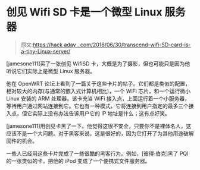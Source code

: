 # 创见 Wifi SD 卡是一个微型 Linux 服务器

> 原文:[https://hack aday . com/2016/06/30/transcend-wifi-SD-card-is-a-tiny-Linux-server/](https://hackaday.com/2016/06/30/transcend-wifi-sd-card-is-a-tiny-linux-server/)

[jamesone111]买了一张创见 WifiSD 卡，大概是为了摄影，但也可能只是因为他听说它们实际上是微型 Linux 服务器。

他在 OpenWRT 论坛上看到了一篇关于这些卡片的帖子。它们都是类似的配置，相对较大的内存(与通常的嵌入式计算机相比)，一个 WiFi 芯片，和一个运行微小 Linux 安装的 ARM 处理器。该卡充当 WiFi 接入点，上面运行着一个小服务器，等待用户通过网站连接到它。它也有一种模式，它将连接到用户指定的最多三个接入点，但它实际上没有办法告诉用户它的 IP 地址是什么；这有点好笑。

[jamesone111]用创见卡黑了一下。他觉得这很不安全，只要你不是裸体名人，这应该不是一个大问题。对于黑客来说，这是很好的，因为它打开了为其他用途破解固件的机会。

一些人已经用这些卡片完成了一些很酷的黑客行为。例如，[彼得·伯克]黑了 PQI 的一张类似的卡，把他的 iPod 变成了一个便携式文件服务器。